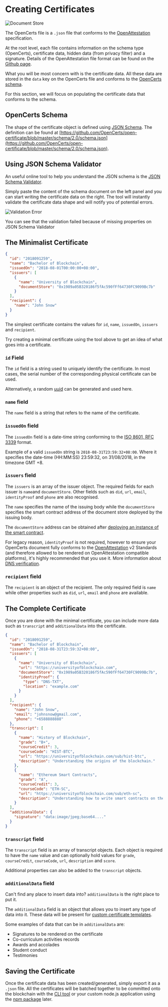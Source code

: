 # Creating Certificates

![Document Store](./assets/creating-certificates/inside-certificate.png)

The OpenCerts file is a `.json` file that conforms to the [OpenAttestation](https://www.openattestation.com) specification.

At the root level, each file contains information on the schema type (OpenCerts), certificate data, hidden data (from privacy filter) and a signature. Details of the OpenAttestation file format can be found on the [Github page](https://github.com/GovTechSG/open-attestation).

What you will be most concern with is the certificate data. All these data are stored in the `data` key on the OpenCerts file and conforms to the [OpenCerts schema](https://github.com/OpenCerts/open-certificate/blob/master/schema/2.0/schema.json).

For this section, we will focus on populating the certificate data that conforms to the schema.

## OpenCerts Schema

The shape of the certificate object is defined using [JSON Schema](https://json-schema.org/). The definition can be found at [https://github.com/OpenCerts/open-certificate/blob/master/schema/2.0/schema.json](https://github.com/OpenCerts/open-certificate/blob/master/schema/2.0/schema.json).

## Using JSON Schema Validator

An useful online tool to help you understand the JSON schema is the [JSON Schema Validator](https://www.jsonschemavalidator.net/).

Simply paste the content of the schema document on the left panel and you can start writing the certificate data on the right. The tool will instantly validate the certificate data shape and will notify you of potential errors.

![Validation Error](./assets/creating-certificates/validator-error.png)

You can see that the validation failed because of missing properties on JSON Schema Validator

## The Minimalist Certificate

```json
{
  "id": "2018091259",
  "name": "Bachelor of Blockchain",
  "issuedOn": "2018-08-01T00:00:00+08:00",
  "issuers": [
    {
      "name": "University of Blockchain",
      "documentStore": "0x1989a05B320186f5fAc590fFf64730FC9099Bc7b"
    }
  ],
  "recipient": {
    "name": "John Snow"
  }
}
```

The simplest certificate contains the values for `id`, `name`, `issuedOn`, `issuers` and `recipient`.

Try creating a minimal certificate using the tool above to get an idea of what goes into a certificate.

### `id` Field

The `id` field is a string used to uniquely identify the certificate. In most cases, the serial number of the corresponding physical certificate can be used.

Alternatively, a random [uuid](https://en.wikipedia.org/wiki/Universally_unique_identifier) can be generated and used here.

### `name` field

The `name` field is a string that refers to the name of the certificate.

### `issuedOn` field

The `issuedOn` field is a date-time string conforming to the [ISO 8601, RFC 3339](https://tools.ietf.org/html/rfc3339#section-5.6) format.

Example of a valid `issuedOn` string is `2018-08-31T23:59:32+08:00`. Where it specifies the date-time (HH:MM:SS) 23:59:32, on 31/08/2018, in the timezone GMT +8.

### `issuers` field

The `issuers` is an array of the issuer object. The required fields for each issuer is `name`and `documentStore`. Other fields such as `did`, `url`, `email`, `identityProof` and `phone` are also recognised.

The `name` specifies the name of the issuing body while the `documentStore` specifies the smart contract address of the document store deployed by the issuing body.

The `documentStore` address can be obtained after [deploying an instance of the smart contract](./deploying_store.md).

For legacy reason, `identityProof` is not required, however to ensure your OpenCerts document fully conforms to the [OpenAttestation](https://www.openattestation.com) v2 Standards (and therefore allowed to be rendered on OpenAttestation compatible platforms), it's highly recommended that you use it. More information about [DNS verification](./dns_verification.md).

### `recipient` field

The `recipient` is an object of the recipient. The only required field is `name` while other properties such as `did`, `url`, `email` and `phone` are available.

## The Complete Certificate

Once you are done with the minimal certificate, you can include more data such as `transcript` and `additionalData` into the certificate.

```json
{
  "id": "2018091259",
  "name": "Bachelor of Blockchain",
  "issuedOn": "2018-08-31T23:59:32+08:00",
  "issuers": [
    {
      "name": "University of Blockchain",
      "url": "https://universityofblockchain.com",
      "documentStore": "0x1989a05B320186f5fAc590fFf64730FC9099Bc7b",
      "identityProof": {
        "type": "DNS-TXT",
        "location": "example.com"
      }
    }
  ],
  "recipient": {
    "name": "John Snow",
    "email": "johnsnow@gmail.com",
    "phone": "+6588888888"
  },
  "transcript": [
    {
      "name": "History of Blockchain",
      "grade": "B+",
      "courseCredit": 3,
      "courseCode": "HIST-BTC",
      "url": "https://universityofblockchain.com/sub/hist-btc",
      "description": "Understanding the origins of the blockchain."
    },
    {
      "name": "Ethereum Smart Contracts",
      "grade": "A",
      "courseCredit": 3,
      "courseCode": "ETH-SC",
      "url": "https://universityofblockchain.com/sub/eth-sc",
      "description": "Understanding how to write smart contracts on the Ethereum network."
    }
  ],
  "additionalData": {
    "signature": "data:image/jpeg;base64...."
  }
}
```

### `transcript` field

The `transcript` field is an array of transcript objects. Each object is required to have the `name` value and can optionally hold values for `grade`, `courseCredit`, `courseCode`, `url`, `description` and `score`.

Additional properties can also be added to the `transcript` objects.

### `additionalData` field

Can't find any place to insert data into? `additionalData` is the right place to put it.

The `additionalData` field is an object that allows you to insert any type of data into it. These data will be present for [custom certificate templates](./custom_template.md).

Some examples of data that can be in `additionalData` are:

- Signatures to be rendered on the certificate
- Co-curriculum activities records
- Awards and accolades
- Student conduct
- Testimonies

## Saving the Certificate

Once the certificate data has been created/generated, simply export it as a `.json` file. All the certificates will be batched together to be committed onto the blockchain with the [CLI tool](https://github.com/GovTechSG/certificate-cli) or your custom node.js application using the [npm package](https://www.npmjs.com/package/@govtechsg/open-certificate) later.
